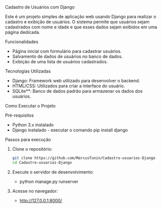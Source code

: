 Cadastro de Usuários com Django

   Este é um projeto simples de aplicação web usando Django para realizar o cadastro e exibição de usuários. O sistema permite que usuários sejam cadastrados com nome e idade e que esses dados sejam exibidos em uma página dedicada.

Funcionalidades

   - Página inicial com formulário para cadastrar usuários.
   - Salvamento de dados de usuários no banco de dados.
   - Exibição de uma lista de usuários cadastrados.

Tecnologias Utilizadas

   - Django: Framework web utilizado para desenvolver o backend.
   - HTML/CSS: Utilizados para criar a interface do usuário.
   - SQLite**: Banco de dados padrão para armazenar os dados dos usuários.

Como Executar o Projeto

Pré-requisitos

   - Python 3.x instalado
   - Django instalado - executar o comando pip install django

Passos para execução

1. Clone o repositório:

   ```bash
   git clone https://github.com/MarcusTunin/Cadastro-usuarios-Django
   cd Cadastro-usuarios-Django

2. Execute o servidor de desenvolvimento:
   - python manage.py runserver

3. Acesse no navegador:
   - http://127.0.0.1:8000/
   
